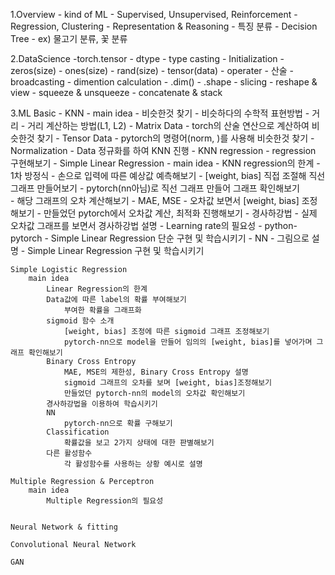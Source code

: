 1.Overview
	- kind of ML
		- Supervised, Unsupervised, Reinforcement
		- Regression, Clustering
	- Representation & Reasoning
		- 특징 분류
		- Decision Tree
		- ex) 물고기 분류, 꽃 분류

2.DataScience
	-torch.tensor
		- dtype
			- type casting
		- Initialization
			- zeros(size)
			- ones(size)
			- rand(size)
			- tensor(data)
		- operater
			- 산술
			- broadcasting
			- dimention calculation
		- .dim()
		- .shape
		- slicing
		- reshape & view
		- squeeze & unsqueeze
		- concatenate & stack
		
3.ML Basic
	- KNN
		- main idea
			- 비슷한것 찾기
				- 비슷하다의 수학적 표현방법 - 거리
				- 거리 계산하는 방법(L1, L2)
			- Matrix Data
				- torch의 산술 연산으로 계산하여 비슷한것 찾기
			- Tensor Data
				- pytorch의 명령어(norm, )를 사용해 비슷한것 찾기
			- Normalization
				- Data 정규화를 하여 KNN 진행
			- KNN regression
				- regression 구현해보기
	- Simple Linear Regression
		- main idea
			- KNN regression의 한계
			- 1차 방정식
				- 손으로 입력에 따른 예상값 예측해보기
				- [weight, bias] 직접 조절해 직선 그래프 만들어보기
				- pytorch(nn아님)로 직선 그래프 만들어 그래프 확인해보기		
			- 해당 그래프의 오차 계산해보기
				- MAE, MSE
				- 오차값 보면서 [weight, bias] 조정해보기
				- 만들었던 pytorch에서 오차값 계산, 최적화 진행해보기
			- 경사하강법
				- 실제 오차값 그래프를 보면서 경사하강법 설명
				- Learning rate의 필요성
			- python-pytorch
				- Simple Linear Regression 단순 구현 및 학습시키기
			- NN
				- 그림으로 설명
				- Simple Linear Regression 구현 및 학습시키기
						
	Simple Logistic Regression
		main idea
			Linear Regression의 한계
			Data값에 따른 label의 확률 부여해보기
				부여한 확률을 그래프화
			sigmoid 함수 소개
				[weight, bias] 조정에 따른 sigmoid 그래프 조정해보기
				pytorch-nn으로 model을 만들어 임의의 [weight, bias]를 넣어가며 그래프 확인해보기
			Binary Cross Entropy
				MAE, MSE의 제한성, Binary Cross Entropy 설명
				sigmoid 그래프의 오차를 보며 [weight, bias]조정해보기
				만들었던 pytorch-nn의 model의 오차값 확인해보기
			경사하강법을 이용하여 학습시키기
			NN
				pytorch-nn으로 확률 구해보기
			Classification
				확률값을 보고 2가지 상태에 대한 판별해보기
			다른 활성함수
				각 활성함수를 사용하는 상황 예시로 설명
				
	Multiple Regression & Perceptron
		main idea
			Multiple Regression의 필요성
			
			
	Neural Network & fitting
	
	Convolutional Neural Network
	
	GAN
